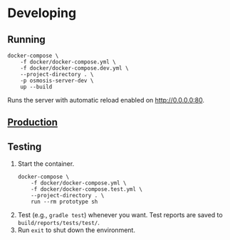 # Developing

## Running

```
docker-compose \
    -f docker/docker-compose.yml \
    -f docker/docker-compose.dev.yml \
    --project-directory . \
    -p osmosis-server-dev \
    up --build
```
Runs the server with automatic reload enabled on http://0.0.0.0:80.

## [Production](production.md)

## Testing

1. Start the container.
    ```
    docker-compose \
        -f docker/docker-compose.yml \ 
        -f docker/docker-compose.test.yml \
        --project-directory . \
        run --rm prototype sh
    ```
1. Test (e.g., `gradle test`) whenever you want. Test reports are saved to `build/reports/tests/test/`.
1. Run `exit` to shut down the environment.